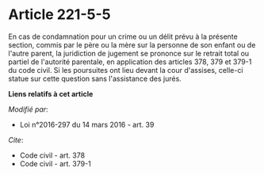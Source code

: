 # Article 221-5-5

En cas de condamnation pour un crime ou un délit prévu à la présente section, commis par le père ou la mère sur la personne
de son enfant ou de l'autre parent, la juridiction de jugement se prononce sur le retrait total ou partiel de l'autorité
parentale, en application des articles 378, 379 et 379-1 du code civil. Si les poursuites ont lieu devant la cour d'assises,
celle-ci statue sur cette question sans l'assistance des jurés.

**Liens relatifs à cet article**

_Modifié par_:

  - Loi n°2016-297 du 14 mars 2016 - art. 39

_Cite_:

  - Code civil - art. 378
  - Code civil - art. 379-1
